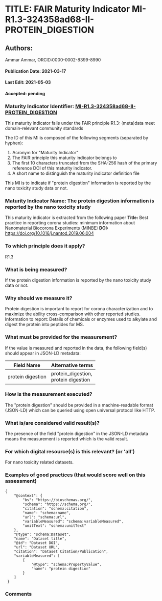 # TITLE: FAIR Maturity Indicator MI-R1.3-324358ad68-II-PROTEIN_DIGESTION

## Authors: 
Ammar Ammar, ORCID:0000-0002-8399-8990

#### Publication Date: 2021-03-17
#### Last Edit: 2021-05-03
#### Accepted: pending

### Maturity Indicator Identifier: [MI-R1.3-324358ad68-II-PROTEIN_DIGESTION](https://w3id.org/fair/maturity_indicator/terms/Gen2/MI-R1.3-324358ad68-II-PROTEIN_DIGESTION)

This maturity indicator falls under the FAIR principle R1.3:
(meta)data meet domain-relevant community standards

The ID of this MI is composed of the following segments (separated by hyphen):
1. Acronym for "Maturity Indicator"
1. The FAIR principle this maturity indicator belongs to
1. The first 10 characters truncated from the SHA-256 hash of the primary reference DOI of this maturity indicator.
1. A short name to distinguish the maturity indicator definition file

This MI is to indicate if "protein digestion" information is reported by the nano toxicity study data or not.

### Maturity Indicator Name:  The protein digestion information is reported by the nano toxicity study

This maturity indicator is extracted from the following paper 
**Title:** Best practice in reporting corona studies: minimum information about Nanomaterial Biocorona Experiments (MINBE)
**DOI:** https://doi.org/10.1016/j.nantod.2019.06.004

### To which principle does it apply?  
R1.3

### What is being measured?
If the protein digestion information is reported by the nano toxicity study data or not.

### Why should we measure it?
Protein digestion is important to report for corona characterization and
to maximize the ability cross-comparison with other reported studies. Information to report:
Details of chemicals or enzymes used to alkylate and digest the protein into peptides for MS.

### What must be provided for the measurement?
If the value is measured and reported in the data, the following field(s) should appear in JSON-LD metadata: 

| Field Name            | Alternative terms                        |
| --------------------- | ---------------------------------------- |
| protein digestion     | protein_digestion,<br>protein digestion  |

### How is the measurement executed?
The "protein digestion" should be provided in a machine-readable format (JSON-LD) which can be queried using open universal protocol like HTTP.

### What is/are considered valid result(s)?
The presence of the field "protein digestion" in the JSON-LD metadata means the measurement is reported which is the valid result.

### For which digital resource(s) is this relevant? (or 'all')
For nano toxicity related datasets.  

### Examples of good practices (that would score well on this assessment)
```{json}
{
 	"@context": {
 		"bs": "https://bioschemas.org/",
 		"schema": "https://schema.org/",
 		"citation": "schema:citation",
 		"name": "schema:name",
 		"url": "schema:url",
 		"variableMeasured": "schema:variableMeasured",
 		"unitText": "schema:unitText"
 	},
 	"@type": "schema:Dataset",
 	"name": "Dataset title",
 	"@id": "Dataset DOI",
 	"url": "Dataset URL",
 	"citation": "Dataset Citation/Publication",
 	"variableMeasured": [
 		{
 			"@type": "schema:PropertyValue",
 			"name": "protein digestion"
 		}
 	]
 }
```

### Comments

